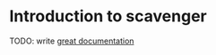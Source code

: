 # Introduction to scavenger

TODO: write [great documentation](http://jacobian.org/writing/what-to-write/)
